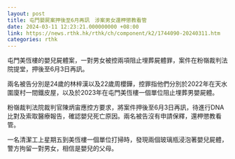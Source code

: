 ```yaml
---
layout: post
title: 屯門嬰屍案押後至6月再訊　涉案男女還柙懲教看管
date: 2024-03-11 12:23:21.000000000 +08:00
link: https://news.rthk.hk/rthk/ch/component/k2/1744090-20240311.htm
categories: rthk
---
```


屯門美恆樓的嬰兒屍體案，一對男女被控兩項阻止埋葬屍體罪，案件在粉嶺裁判法院提堂，押後至6月3日再訊。

兩名被告分別是24歲的林梓漢以及22歲周櫻鏵，控罪指他們分別於2022年在天水圍廈村一間鐵皮屋，以及於2023年在屯門美恆樓一個單位阻止埋葬男嬰屍體。

粉嶺裁判法院裁判官陳炳宙應控方要求，將案件押後至6月3日再訊，待進行DNA比對及索取醫療報告，確認嬰兒死亡原因。兩名被告沒有申請保釋，還柙懲教看管。

一名清潔工上星期五到美恆樓一個單位打掃時，發現兩個玻璃瓶浸泡著嬰兒屍體，警方拘留一對男女，相信是嬰兒的父母。
